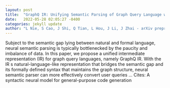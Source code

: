 ```yaml
---
layout: post
title:  "GraphQ IR: Unifying Semantic Parsing of Graph Query Language with Intermediate Representation"
date:   2022-05-28 02:05:27 -0400
categories: jekyll update
author: "L Nie, S Cao, J Shi, Q Tian, L Hou, J Li, J Zhai - arXiv preprint arXiv:2205.12078, 2022"
---
```

Subject to the semantic gap lying between natural and formal language, neural semantic parsing is typically bottlenecked by the paucity and imbalance of data. In this paper, we propose a unified intermediate representation (IR) for graph query languages, namely GraphQ IR. With the IR s natural-language-like representation that bridges the semantic gap and its formally defined syntax that maintains the graph structure, neural semantic parser can more effectively convert user queries … Cites: ‪A syntactic neural model for general-purpose code generation‬